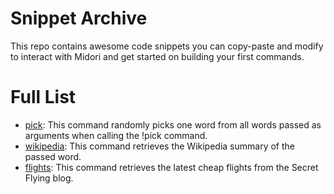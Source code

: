 Snippet Archive
===============

This repo contains awesome code snippets you can copy-paste and modify to interact with Midori and get started on building your first commands.

Full List
==========
*   [pick](https://github.com/midoricorp/snippets/blob/master/flights.txt): This command randomly picks one word from all words passed as arguments when calling the !pick command.
*   [wikipedia](https://github.com/midoricorp/snippets/blob/master/wikipedia.txt): This command retrieves the Wikipedia summary of the passed word.
*   [flights](https://github.com/midoricorp/snippets/blob/master/flights.txt): This command retrieves the latest cheap flights from the Secret Flying blog.
